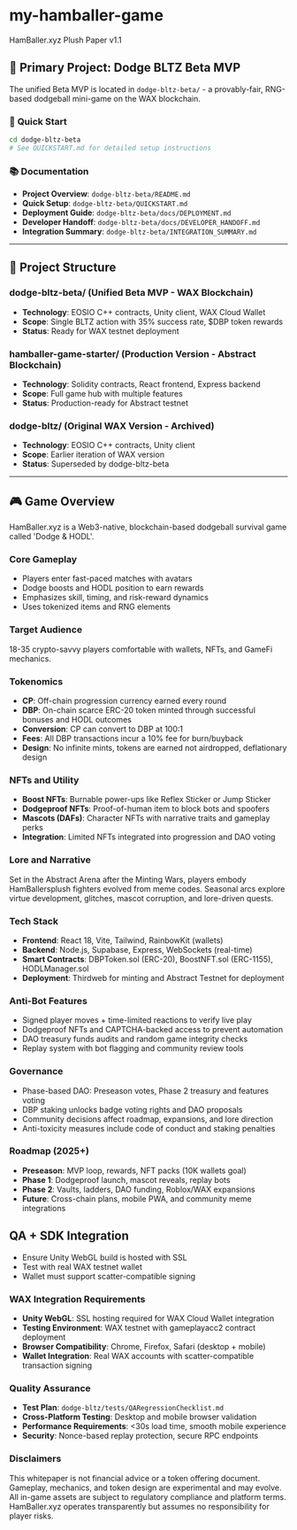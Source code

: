 # my-hamballer-game
HamBaller.xyz Plush Paper v1.1

## 🎯 **Primary Project: Dodge BLTZ Beta MVP**

The unified Beta MVP is located in `dodge-bltz-beta/` - a provably-fair, RNG-based dodgeball mini-game on the WAX blockchain.

### 🚀 **Quick Start**
```bash
cd dodge-bltz-beta
# See QUICKSTART.md for detailed setup instructions
```

### 📚 **Documentation**
- **Project Overview**: `dodge-bltz-beta/README.md`
- **Quick Setup**: `dodge-bltz-beta/QUICKSTART.md`
- **Deployment Guide**: `dodge-bltz-beta/docs/DEPLOYMENT.md`
- **Developer Handoff**: `dodge-bltz-beta/docs/DEVELOPER_HANDOFF.md`
- **Integration Summary**: `dodge-bltz-beta/INTEGRATION_SUMMARY.md`

---

## 📁 **Project Structure**

### **dodge-bltz-beta/** (Unified Beta MVP - WAX Blockchain)
- **Technology**: EOSIO C++ contracts, Unity client, WAX Cloud Wallet
- **Scope**: Single BLTZ action with 35% success rate, $DBP token rewards
- **Status**: Ready for WAX testnet deployment

### **hamballer-game-starter/** (Production Version - Abstract Blockchain)
- **Technology**: Solidity contracts, React frontend, Express backend
- **Scope**: Full game hub with multiple features
- **Status**: Production-ready for Abstract testnet

### **dodge-bltz/** (Original WAX Version - Archived)
- **Technology**: EOSIO C++ contracts, Unity client
- **Scope**: Earlier iteration of WAX version
- **Status**: Superseded by dodge-bltz-beta

---

## 🎮 **Game Overview**

HamBaller.xyz is a Web3-native, blockchain-based dodgeball survival game called 'Dodge & HODL'.

### **Core Gameplay**
- Players enter fast-paced matches with avatars
- Dodge boosts and HODL position to earn rewards
- Emphasizes skill, timing, and risk-reward dynamics
- Uses tokenized items and RNG elements

### **Target Audience**
18-35 crypto-savvy players comfortable with wallets, NFTs, and GameFi mechanics.

### **Tokenomics**
- **CP**: Off-chain progression currency earned every round
- **DBP**: On-chain scarce ERC-20 token minted through successful bonuses and HODL outcomes
- **Conversion**: CP can convert to DBP at 100:1
- **Fees**: All DBP transactions incur a 10% fee for burn/buyback
- **Design**: No infinite mints, tokens are earned not airdropped, deflationary design

### **NFTs and Utility**
- **Boost NFTs**: Burnable power-ups like Reflex Sticker or Jump Sticker
- **Dodgeproof NFTs**: Proof-of-human item to block bots and spoofers
- **Mascots (DAFs)**: Character NFTs with narrative traits and gameplay perks
- **Integration**: Limited NFTs integrated into progression and DAO voting

### **Lore and Narrative**
Set in the Abstract Arena after the Minting Wars, players embody HamBallersplush fighters evolved from meme codes. Seasonal arcs explore virtue development, glitches, mascot corruption, and lore-driven quests.

### **Tech Stack**
- **Frontend**: React 18, Vite, Tailwind, RainbowKit (wallets)
- **Backend**: Node.js, Supabase, Express, WebSockets (real-time)
- **Smart Contracts**: DBPToken.sol (ERC-20), BoostNFT.sol (ERC-1155), HODLManager.sol
- **Deployment**: Thirdweb for minting and Abstract Testnet for deployment

### **Anti-Bot Features**
- Signed player moves + time-limited reactions to verify live play
- Dodgeproof NFTs and CAPTCHA-backed access to prevent automation
- DAO treasury funds audits and random game integrity checks
- Replay system with bot flagging and community review tools

### **Governance**
- Phase-based DAO: Preseason votes, Phase 2 treasury and features voting
- DBP staking unlocks badge voting rights and DAO proposals
- Community decisions affect roadmap, expansions, and lore direction
- Anti-toxicity measures include code of conduct and staking penalties

### **Roadmap (2025+)**
- **Preseason**: MVP loop, rewards, NFT packs (10K wallets goal)
- **Phase 1**: Dodgeproof launch, mascot reveals, replay bots
- **Phase 2**: Vaults, ladders, DAO funding, Roblox/WAX expansions
- **Future**: Cross-chain plans, mobile PWA, and community meme integrations

## QA + SDK Integration
- Ensure Unity WebGL build is hosted with SSL
- Test with real WAX testnet wallet  
- Wallet must support scatter-compatible signing

### **WAX Integration Requirements**
- **Unity WebGL**: SSL hosting required for WAX Cloud Wallet integration
- **Testing Environment**: WAX testnet with gameplayacc2 contract deployment
- **Browser Compatibility**: Chrome, Firefox, Safari (desktop + mobile)
- **Wallet Integration**: Real WAX accounts with scatter-compatible transaction signing

### **Quality Assurance**
- **Test Plan**: `dodge-bltz/tests/QARegressionChecklist.md`
- **Cross-Platform Testing**: Desktop and mobile browser validation
- **Performance Requirements**: <30s load time, smooth mobile experience
- **Security**: Nonce-based replay protection, secure RPC endpoints

### **Disclaimers**
This whitepaper is not financial advice or a token offering document. Gameplay, mechanics, and token design are experimental and may evolve. All in-game assets are subject to regulatory compliance and platform terms. HamBaller.xyz operates transparently but assumes no responsibility for player risks.